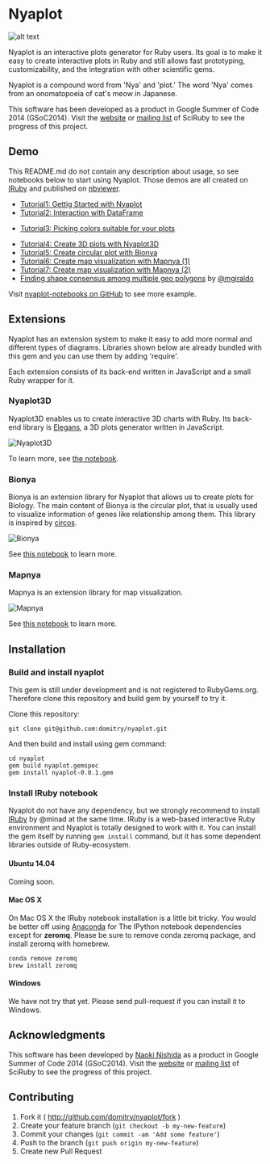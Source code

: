 # Nyaplot
![alt text](https://dl.dropboxusercontent.com/u/47978121/gsoc/nya_top.png)

Nyaplot is an interactive plots generator for Ruby users. Its goal is to make it easy to create interactive plots in Ruby and still allows fast prototyping, customizability, and the integration with other scientific gems.

Nyaplot is a compound word from 'Nya' and 'plot.' The word 'Nya' comes from an onomatopoeia of cat's meow in Japanese.

This software has been developed as a product in Google Summer of Code 2014 (GSoC2014). Visit the [website]((http://sciruby.com/blog/)) or [mailing list](https://groups.google.com/forum/#!forum/sciruby-dev) of SciRuby to see the progress of this project.

## Demo

This README.md do not contain any description about usage, so see notebooks below to start using Nyaplot.
Those demos are all created on [IRuby](https://github.com/minad/iruby) and published on [nbviewer](http://nbviewer.ipython.org/).

+ [Tutorial1: Gettig Started with Nyaplot](http://nbviewer.ipython.org/github/domitry/Nyaplot/blob/master/examples/notebook/Introduction.ipynb)
+ [Tutorial2: Interaction with DataFrame](http://nbviewer.ipython.org/github/domitry/Nyaplot/blob/master/examples/notebook/Interaction_with_DataFrame.ipynb)
* [Tutorial3: Picking colors suitable for your plots](http://nbviewer.ipython.org/github/domitry/nyaplot/blob/master/examples/notebook/Colors.ipynb)
+ [Tutorial4: Create 3D plots with Nyaplot3D](http://nbviewer.ipython.org/github/domitry/Nyaplot/blob/master/examples/notebook/3DPlot.ipynb)
+ [Tutorial5: Create circular plot with Bionya](http://nbviewer.ipython.org/github/domitry/nyaplot/blob/master/examples/notebook/Bionya.ipynb)
+ [Tutorial6: Create map visualization with Mapnya (1)](http://nbviewer.ipython.org/github/domitry/nyaplot/blob/master/examples/notebook/Mapnya.ipynb)
+ [Tutorial7: Create map visualization with Mapnya (2)](http://nbviewer.ipython.org/github/domitry/nyaplot/blob/master/examples/notebook/Mapnya2.ipynb)
+ [Finding shape consensus among multiple geo polygons](http://nbviewer.ipython.org/gist/mgiraldo/a68b53175ce5892531bc) by [@mgiraldo](https://github.com/mgiraldo)

Visit [nyaplot-notebooks on GitHub](https://github.com/domitry/nyaplot-notebooks) to see more example.

## Extensions

Nyaplot has an extension system to make it easy to add more normal and different types of diagrams.
Libraries shown below are already bundled with this gem and you can use them by adding 'require'.

Each extension consists of its back-end written in JavaScript and a small Ruby wrapper for it. 

### Nyaplot3D

Nyaplot3D enables us to create interactive 3D charts with Ruby.
Its back-end library is [Elegans](https://github.com/domitry/elegans), a 3D plots generator written in JavaScript.

![Nyaplot3D](https://dl.dropboxusercontent.com/u/47978121/gsoc/nyaplot3d_top.png)

To learn more, see [the notebook](http://nbviewer.ipython.org/github/domitry/Nyaplot/blob/master/examples/notebook/3DPlot.ipynb).

### Bionya

Bionya is an extension library for Nyaplot that allows us to create plots for Biology. The main content of Bionya is the circular plot, that is usually used to visualize information of genes like relationship among them. This library is inspired by [circos](http://circos.ca/).

![Bionya](https://dl.dropboxusercontent.com/u/47978121/gsoc/bionya_top.png)

See [this notebook](http://nbviewer.ipython.org/github/domitry/nyaplot/blob/master/examples/notebook/Bionya.ipynb) to learn more.

### Mapnya

Mapnya is an extension library for map visualization.

![Mapnya](https://dl.dropboxusercontent.com/u/47978121/gsoc/mapnya_top.png)

See [this notebook](http://nbviewer.ipython.org/github/domitry/nyaplot/blob/master/examples/notebook/Mapnya.ipynb) to learn more.

## Installation
### Build and install nyaplot
This gem is still under development and is not registered to RubyGems.org. Therefore clone this repository and build gem by yourself to try it.

Clone this repository:

    git clone git@github.com:domitry/nyaplot.git
    
And then build and install using gem command:

    cd nyaplot
    gem build nyaplot.gemspec
    gem install nyaplot-0.0.1.gem


<!--
Add this line to your application's Gemfile:

    gem 'nyaplot'

And then execute:

    $ bundle

Or install it yourself as:

    $ gem install nyaplot
-->

### Install IRuby notebook
Nyaplot do not have any dependency, but we strongly recommend to install [IRuby](https://github.com/minad/iruby) by @minad at the same time.
IRuby is a web-based interactive Ruby environment and Nyaplot is totally designed to work with it.
You can install the gem itself by running `gem install` command, but it has some dependent libraries outside of Ruby-ecosystem.

#### Ubuntu 14.04

Coming soon.

#### Mac OS X

On Mac OS X the IRuby notebook installation is a little bit tricky.
You would be better off using [Anaconda](https://store.continuum.io/cshop/anaconda/) for The IPython notebook dependencies except for **zeromq**.
Please be sure to remove conda zeromq package, and install zeromq with homebrew.

```shell
conda remove zeromq
brew install zeromq
```

#### Windows

We have not try that yet. Please send pull-request if you can install it to Windows.

## Acknowledgments

This software has been developed by [Naoki Nishida](https://github.com/domitry) as a product in Google Summer of Code 2014 (GSoC2014). Visit the [website]((http://sciruby.com/blog/)) or [mailing list](https://groups.google.com/forum/#!forum/sciruby-dev) of SciRuby to see the progress of this project.


## Contributing

1. Fork it ( http://github.com/domitry/nyaplot/fork )
2. Create your feature branch (`git checkout -b my-new-feature`)
3. Commit your changes (`git commit -am 'Add some feature'`)
4. Push to the branch (`git push origin my-new-feature`)
5. Create new Pull Request
